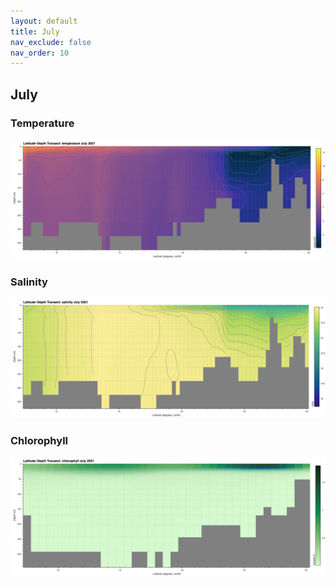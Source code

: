 ```yaml
---
layout: default
title: July
nav_exclude: false
nav_order: 10
---
```


## July

### Temperature
![July Temperature](cmems_mod_arc_phy_my_topaz4_P1M/2021/July/thetao.png)

### Salinity
![July Salinity](cmems_mod_arc_phy_my_topaz4_P1M/2021/July/so.png)

### Chlorophyll
![July Chlorophyll](cmems_mod_arc_bgc_my_ecosmo_P1M/2021/July/chl.png)